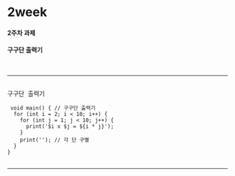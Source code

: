# 2week

#### 2주차 과제

#### 구구단 출력기
<pre>
 <hr>
구구단 출력기
<code>
 void main() { // 구구단 출력기
  for (int i = 2; i < 10; i++) {
    for (int j = 1; j < 10; j++) {
      print('$i x $j = ${i * j}');
    }
    print(''); // 각 단 구별
  }
} 
</code>
<hr>

